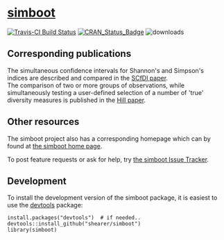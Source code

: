 # [simboot](https://github.com/shearer/simboot)
[![Travis-CI Build Status](https://travis-ci.org/shearer/simboot.svg?branch=master)](https://app.travis-ci.com/shearer/simboot)  [![CRAN\_Status\_Badge](http://www.r-pkg.org/badges/version/simboot)](https://cran.r-project.org/package=simboot/) ![downloads](http://cranlogs.r-pkg.org/badges/grand-total/simboot)

## Corresponding publications
The simultaneous confidence intervals for Shannon's and Simpson's indices are described and compared in the [SCfDI paper](https://pubmed.ncbi.nlm.nih.gov/23401312/).  
The comparison of two or more groups of observations, while simultaneously testing a user-defined selection of a number of 'true' diversity measures is published in the [Hill paper](https://pubmed.ncbi.nlm.nih.gov/22934781/).

## Other resources
The simboot project also has a corresponding homepage which can by found at [the simboot home page]([http://shearer.github.com/simboot/](https://shearer.github.io/simboot/)).

To post feature requests or ask for help, try [the simboot Issue Tracker](https://github.com/shearer/simboot/issues?page=1&state=open).

## Development

To install the development version of the simboot package, it is easiest to use the [devtools](https://cran.r-project.org/package=devtools/) package:

    install.packages("devtools")  # if needed..
    devtools::install_github("shearer/simboot")
    library(simboot)
